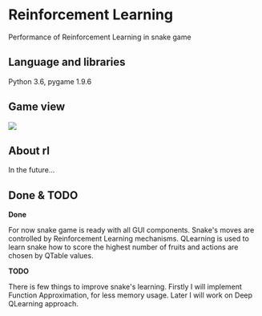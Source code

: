 # Reinforcement Learning

Performance of Reinforcement Learning in snake game

## Language and libraries

Python 3.6, pygame 1.9.6

## Game view

<img src='/snakeEpoc.gif'/>

## About rl

In the future...

## Done & TODO

**Done**

For now snake game is ready with all GUI components. Snake's moves are controlled by Reinforcement Learning mechanisms. QLearning is used to learn snake how to score the highest number of fruits and actions are chosen by QTable values.

**TODO**

There is few things to improve snake's learning. Firstly I will implement Function Approximation, for less memory usage. Later I will work on Deep QLearning approach.
